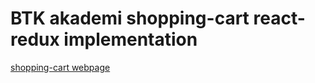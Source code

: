 # BTK akademi shopping-cart react-redux implementation

[shopping-cart webpage](http://servet-k.github.io/shopping-cart)

